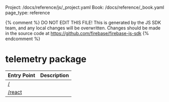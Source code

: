 Project: /docs/reference/js/_project.yaml
Book: /docs/reference/_book.yaml
page_type: reference

{% comment %}
DO NOT EDIT THIS FILE!
This is generated by the JS SDK team, and any local changes will be
overwritten. Changes should be made in the source code at
https://github.com/firebase/firebase-js-sdk
{% endcomment %}

# telemetry package

|  Entry Point | Description |
|  --- | --- |
|  [/](./telemetry_.md#@firebase/telemetry) |  |
|  [/react](./telemetry_react.md#@firebase/telemetry/react) |  |

